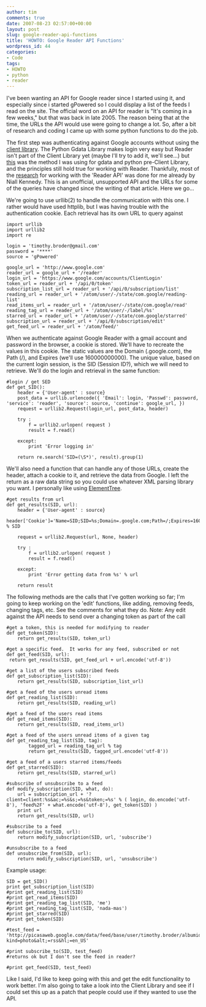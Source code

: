 ```yaml
---
author: tim
comments: true
date: 2007-08-23 02:57:00+00:00
layout: post
slug: google-reader-api-functions
title: 'HOWTO: Google Reader API Functions'
wordpress_id: 44
categories:
- Code
tags:
- HOWTO
- python
- reader
---
```


I've been wanting an API for Google reader since I started using it, and especially since i started gPowered so I could display a list of the feeds I read on the site.  The official word on an API for reader is "It's coming in a few weeks," but that was back in late 2005.  The reason being that at the time, the URLs the API would use were going to change a lot.  So, after a bit of research and coding I came up with some python functions to do the job.  
  




  
  

The first step was authenticating against Google accounts without using the [client library](http://code.google.com/p/gdata-python-client/).  The Python Gdata Library makes login very easy but Reader isn't part of the Client Library yet (maybe I'll try to add it, we'll see...) but [this](http://djcraven.blogspot.com/2006/10/success-posting-to-blogger-beta-using.html) was the method I was using for gdata and python pre-Client Library, and the principles still hold true for working with Reader.  Thankfully, most of the [research](http://www.niallkennedy.com/blog/archives/2005/12/google_reader_a.html) for working with the 'Reader API' was done for me already by Niall Kennedy.  This is an unofficial, unsupported API and the URLs for some of the queries have changed since the writing of that article.  Here we go...  
  


We're going to use urllib(2) to handle the communication with this one.  I rather would have used httplib, but I was having trouble with the authentication cookie.  Each retrieval has its own URL to query against  
  




    
    
    import urllib
    import urllib2
    import re
    
    login = 'timothy.broder@gmail.com'
    password = '****'
    source = 'gPowered'
    
    google_url = 'http://www.google.com'
    reader_url = google_url + '/reader'
    login_url = 'https://www.google.com/accounts/ClientLogin'
    token_url = reader_url + '/api/0/token'
    subscription_list_url = reader_url + '/api/0/subscription/list'
    reading_url = reader_url + '/atom/user/-/state/com.google/reading-list'
    read_items_url = reader_url + '/atom/user/-/state/com.google/read'
    reading_tag_url = reader_url + '/atom/user/-/label/%s'
    starred_url = reader_url + '/atom/user/-/state/com.google/starred'
    subscription_url = reader_url + '/api/0/subscription/edit'
    get_feed_url = reader_url + '/atom/feed/'
    



  
  


When we authenticate against Google Reader with a gmail account and password in the browser, a cookie is stored.  We'll have to recreate the values in this cookie.  The static values are the Domain (.google.com), the Path (/), and Expires (we'll use 160000000000).  The unique value, based on the current login session, is the SID (Session ID?), which we will need to retrieve.  We'll do the login and retrieval in the same function:  
  



    
    
    #login / get SED
    def get_SID():
        header = {'User-agent' : source}
        post_data = urllib.urlencode({ 'Email': login, 'Passwd': password, 'service': 'reader', 'source': source, 'continue': google_url, })
        request = urllib2.Request(login_url, post_data, header)
        
        try :
            f = urllib2.urlopen( request )
            result = f.read()
        
        except:
            print 'Error logging in'
            
        return re.search('SID=(\S*)', result).group(1)
    

  
  


We'll also need a function that can handle any of those URLs, create the header, attach a cookie to it, and retrieve the data from Google.  I left the return as a raw data string so you could use whatever XML parsing library you want.  I personally like using [ElementTree](http://effbot.org/zone/element-index.htm).  
  



    
    
    #get results from url
    def get_results(SID, url):
        header = {'User-agent' : source}
        header['Cookie']='Name=SID;SID=%s;Domain=.google.com;Path=/;Expires=160000000000' % SID
    
        request = urllib2.Request(url, None, header)
        
        try :
            f = urllib2.urlopen( request )
            result = f.read()
        
        except:
            print 'Error getting data from %s' % url
        
        return result
    

  
  


The following methods are the calls that I've gotten working so far; I'm going to keep working on the 'edit' functions, like adding, removing feeds, changing tags, etc.  See the comments for  what they do.  Note: Any edit against the API needs to send over a changing token as part of the call  
  


    
    
    #get a token, this is needed for modifying to reader
    def get_token(SID):
        return get_results(SID, token_url)
    
    #get a specific feed.  It works for any feed, subscribed or not
    def get_feed(SID, url):
     return get_results(SID, get_feed_url + url.encode('utf-8'))
    
    #get a list of the users subscribed feeds
    def get_subscription_list(SID):
        return get_results(SID, subscription_list_url)
    
    #get a feed of the users unread items    
    def get_reading_list(SID):
        return get_results(SID, reading_url)
    
    #get a feed of the users read items    
    def get_read_items(SID):
        return get_results(SID, read_items_url)
        
    #get a feed of the users unread items of a given tag    
    def get_reading_tag_list(SID, tag):
            tagged_url = reading_tag_url % tag
            return get_results(SID, tagged_url.encode('utf-8'))
            
    #get a feed of a users starred items/feeds
    def get_starred(SID):
        return get_results(SID, starred_url)
    
    #subscribe of unsubscribe to a feed    
    def modify_subscription(SID, what, do):
        url = subscription_url + '?client=client:%s&ac;=%s&s;=%s&token;=%s' % ( login, do.encode('utf-8'), 'feed%2F' + what.encode('utf-8'), get_token(SID) )
        print url
        return get_results(SID, url)
        
    #subscribe to a feed
    def subscribe_to(SID, url):
        return modify_subscription(SID, url, 'subscribe')
    
    #unsubscribe to a feed
    def unsubscribe_from(SID, url):
        return modify_subscription(SID, url, 'unsubscribe')
    



  
  

Example usage:
  
  


    
    
    SID = get_SID()
    print get_subscription_list(SID)
    #print get_reading_list(SID)
    #print get_read_items(SID)
    #print get_reading_tag_list(SID, 'me')
    #print get_reading_tag_list(SID, 'nada-mas')
    #print get_starred(SID)
    #print get_token(SID)
    
    #test_feed = 'http://picasaweb.google.com/data/feed/base/user/timothy.broder/albumid/5101347429735335089?kind=photo&alt;=rss&hl;=en_US'
    
    #print subscribe_to(SID, test_feed)
    #returns ok but I don't see the feed in reader?
    
    #print get_feed(SID, test_feed)
    


  
  

Like I said, I'd like to keep going with this and get the edit functionality to work better.  I'm also going to take a look into the Client Library and see if I could set this up as a patch that people could use if they wanted to use the API.
